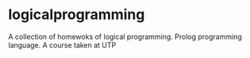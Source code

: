 # logicalprogramming
A collection of homewoks of logical programming.  Prolog programming language. A course taken at UTP
